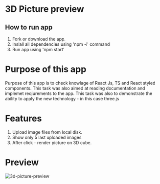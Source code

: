 # 3D Picture preview

##  How to run app

1. Fork or download the app.
2. Inslall all dependencies using 'npm -i' command
3. Run app using 'npm start'

#  Purpose of this app

Purpose of this app is to check knowlage of React Js, TS and React styled components. This task was also aimed at reading
documentation and implemet reqiurements to the app. This task was also to demonstrate the ability to apply the new technology - in this case three.js

# Features 

1. Upload image files from local disk.
2. Show only 5 last uploaded images
3. After click - render picture on 3D cube.


#  Preview

![3d-picture-preview](https://user-images.githubusercontent.com/78264646/168218195-8851ae55-ceeb-45db-b2d2-9e950f16d866.PNG)
